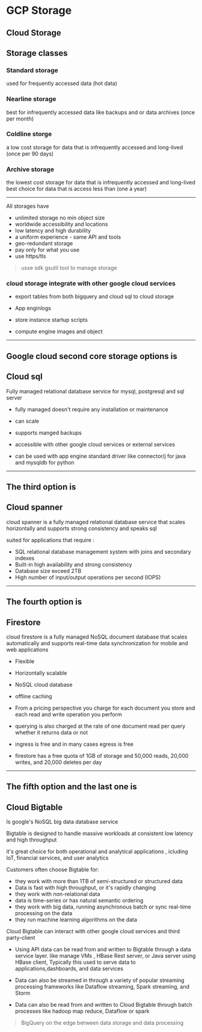 # GCP Storage 

## Cloud Storage

## Storage classes

### Standard storage
used for frequently accessed data 
(hot data)

### Nearline  storage
best for infrequently accessed data like backups and or data archives
(once per month)

### Coldline storge 

a low cost storage for data that is infrequently accessed and long-lived 
(once per 90 days)

### Archive storage
the lowest cost storage for data that is infrequently accessed and long-lived best choice for data that is access less than (one a year)

----

All storages have 
- unlimited storage no min object size
- worldwide accessibility and locations
- low latency and high durability
- a uniform experience - same API and tools
- geo-redundant storage
- pay only for what you use
- use https/tls 

> usse sdk gsutil  tool to manage storage

### cloud storage integrate with other google cloud services

- export tables from both bigquery and cloud sql to cloud storage

- App enginlogs 
- store instance startup scripts
- compute engine images and object 

---
## Google cloud second core storage options is
## Cloud sql
 
Fully managed relational database service for mysql, postgresql and sql server

- fully managed doesn't require any installation or maintenance
- can scale 
- supports manged backups 

- accessible  with other google cloud services or external services
- can be used with app engine standard driver like connector/j for java and mysqldb for python

---
## The third option is
## Cloud spanner
cloud spanner is a fully managed relational database service that scales horizontally and supports strong consistency and speaks sql

suited for applications that require :
- SQL relational database management system with joins and secondary indexes
- Built-in high availability and strong consistency
- Database size exceed 2TB
- High number of input/output operations per second (IOPS)

---
## The fourth option is
## Firestore
cloud firestore is a fully managed NoSQL document database that scales automatically and supports real-time data  synchronization
for mobile and web applications

- Flexible 
- Horizontally scalable
- NoSQL cloud database
- offline caching 

- From a  pricing perspective you charge for each document you store and each read and write operation you perform

- querying is also charged at the rate of one document read per query whether it returns data or not

- ingress is free and in many cases egress is free

- firestore has a free quota of 1GB of storage and 50,000 reads, 20,000 writes, and 20,000 deletes per day

----

## The fifth option and the last one is
## Cloud Bigtable

Is google's NoSQL big data database service

Bigtable is designed to handle massive workloads at consistent low latency and high throughput

it's great choice for both operational and analytical applications , icluding IoT, financial services, and user analytics

Customers often choose Bigtable for:
- they work with more than 1TB of semi-structured or structured data
- Data is fast with high throughput, or it's rapidly changing
- they work with non-relational data
- data is time-series or has natural semantic ordering
- they work with big data, running asynchronous batch or sync real-time processing on the data
- they run machine learning algorithms on the data

Cloud Bigtable can interact with other google cloud services  and third party-client 


- Using API data can be read from and written to Bigtable through a data service layer. like manage VMs , HBase Rest server, or Java server using HBase client, Typically this used to serve data to applications,dashboards, and data services

- Data can also be streamed in through a variety of popular streaming processing frameworks like Dataflow streaming, Spark streaming, and Storm

- Data can also be read from and written to Cloud Bigtable through batch processes like hadoop map reduce, Dataflow or spark


> BigQuery on the edge between data storage and data processing


